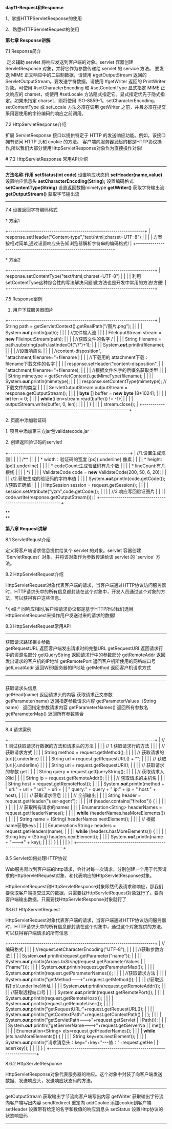 **day11-Request和Response**

1、掌握HTTPServletResponse的使用

2、熟悉HTTPServletRequest的使用

**第七章 Response讲解**

7.1 Response简介

​ 定义辅助 servlet 将响应发送到客户端的对象。servlet 容器创建
ServletResponse 对象，并将它作为参数传递给 servlet 的 service 方法。
要发送 MIME 正文响应中的二进制数据，请使用 \#getOutputStream 返回的
ServletOutputStream。要发送字符数据，请使用 \#getWriter 返回的
PrintWriter 对象。可使用 \#setCharacterEncoding 和 \#setContentType
显式指定 MIME 正文响应的 charset，或使用 \#setLocale
方法隐式指定它。显式指定优先于隐式指定。如果未指定 charset，则将使用
ISO-8859-1。setCharacterEncoding、setContentType 或 setLocale
方法必须在调用 getWriter
之前，并且必须在提交采用要使用的字符编码的响应之前调用。

7.2 HttpServletResponse介绍

扩展 ServletResponse 接口以提供特定于 HTTP
的发送响应功能。例如，该接口拥有访问 HTTP 头和 cookie 的方法。
客户端向服务器发起的都是HTTP协议操作,所以我们大部分使用HttpServletResponse对象作为直接操作对象!

\# 7.3 HttpServletResponse 常用API介绍

  ----------------------------------- ----------------------
  **方法名称**                        **作用**
  **setStatus(int code)**             设置响应状态码
  **setHeader(name,value)**           设置响应信息头
  **setCharacterEncoding(String);**   设置编码格式
  **setContentType(String)**          设置返回数据mimetype
  **getWriter()**                     获取字符输出流
  **getOutputStream()**               获取字节输出流
  ----------------------------------- ----------------------

7.4 设置返回字符编码格式

\* 方案1

+------------------------------------------------------------------+
| response.setHeader(\"Content-type\",\"text/html;charset=UTF-8\") |
|                                                                  |
| 方案按相对简单,通过设置响应头告知浏览器解析字符串的编码格式!     |
+------------------------------------------------------------------+

\* 方案2

+-----------------------------------------------------------------------+
| response.setContentType(\"text/html;charset=UTF-8\")                  |
|                                                                       |
| 利用setContentTyoe这种综合性的写法解决问题!此方法也是开发中常用的方法!方便! |
+-----------------------------------------------------------------------+

7.5 Response案例

1.  用户下载服务器图片

+-----------------------------------------------------------------------+
| String path = getServletContext().getRealPath(\"/图片.png\");         |
|                                                                       |
| System.***out***.println(path);                                       |
|                                                                       |
| //文件输入流                                                          |
|                                                                       |
| FileInputStream stream = **new** FileInputStream(path);               |
|                                                                       |
| //获取文件的名字 /                                                    |
|                                                                       |
| String filename = path.substring(path.lastIndexOf("//")+1);           |
|                                                                       |
| System.***out***.println(filename);                                   |
|                                                                       |
| //设置响应头                                                          |
|                                                                       |
| //content-disposition\", \"attachment;filename=\"+filename            |
|                                                                       |
| //下载用的 attachment下载： filename下载文件的名字                    |
|                                                                       |
| response.setHeader(\"content-disposition\",                           |
| \"attachment;filename=\"+filename);                                   |
|                                                                       |
| //根据文件名字的后缀名获取类型                                        |
|                                                                       |
| String mimetype = getServletContext().getMimeType(filename);          |
|                                                                       |
| System.***out***.println(mimetype);                                   |
|                                                                       |
| response.setContentType(mimetype); //下载文件的类型                   |
|                                                                       |
| ServletOutputStream outputStream = response.getOutputStream();        |
|                                                                       |
| **byte** \[\] buffer = **new** **byte** \[8\*1024\];                  |
|                                                                       |
| **int** len = 0;                                                      |
|                                                                       |
| **while**((len=stream.read(buffer)) != -1){                           |
|                                                                       |
| outputStream.write(buffer, 0, len);                                   |
|                                                                       |
| }                                                                     |
|                                                                       |
| stream.close();                                                       |
+-----------------------------------------------------------------------+

2\. 页面中添加验证码

1\. 项目中添加第三方jar包validatecode.jar

2\. 创建返回验证码的servlet!

+-----------------------------------------------------------+
| //1.设置生成规则                                          |
|                                                           |
| /\*\*                                                     |
|                                                           |
| \* width：验证码的宽度 [px]{.underline} 像素              |
|                                                           |
| \* height: [px]{.underline}                               |
|                                                           |
| \* codeCount:生成验证码有几个数                           |
|                                                           |
| \* lineCount:有几根线                                     |
|                                                           |
| \*/                                                       |
|                                                           |
| ValidateCode code = **new** ValidateCode(200, 50, 6, 20); |
|                                                           |
| //2.获取生成的验证码的字符串值                            |
|                                                           |
| System.***out***.println(code.getCode()); //获取正确值    |
|                                                           |
| HttpSession session = request.getSession();               |
|                                                           |
| session.setAttribute(\"yzm\",code.getCode());             |
|                                                           |
| //3.响应写回验证图片                                      |
|                                                           |
| code.write(response.getOutputStream());                   |
+-----------------------------------------------------------+

**\
**

**第八章 Request讲解**

8.1 ServletRequst介绍

定义将客户端请求信息提供给某个 servlet 的对象。servlet 容器创建
\`ServletRequest\` 对象，并将该对象作为参数传递给该 servlet 的
\`service\` 方法。

8.2 HttpServletRequest介绍

HttpServletRequest对象代表客户端的请求，当客户端通过HTTP协议访问服务器时，HTTP请求头中的所有信息都封装在这个对象中，开发人员通过这个对象的方法，可以获得客户这些信息。

\*小结:\*
同响应相同,客户端请求协议都是基于HTTP所以我们选用HttpServletRequest来操作用户发送过来的请求的数据!

8.3 HttpServletRequest常用API

  ---------------------- -------------------------------
  获取请求路径相关参数   
  getRequestURL          返回客户端发出请求时的完整URL
  getRequestURI          返回请求行中的资源名部分
  getQueryString         返回请求行中的参数部分
  getRemoteAddr          返回发出请求的客户机的IP地址
  getRemotePort          返回客户机所使用的网络端口号
  getLocalAddr           返回WEB服务器的IP地址
  getMethod              返回客户机请求方式
  ---------------------- -------------------------------

  ----------------------------------- ----------------------
  获取请求头信息                      
  getHead(name)                       返回请求头的内容
  获取请求正文参数                    
  getParameter(name)                  返回指定参数请求内容
  getParameterValues（String name）   返回指定参数请求内容
  getParameterNames()                 返回所有参数名
  getParameterMap()                   返回所有参数集合
                                      
  ----------------------------------- ----------------------

8.4 请求案例

+-----------------------------------------------------------------------+
| // 1.测试获取请求行数据的方法和请求头的方法                           |
|                                                                       |
| // 1.获取请求行的方法                                                 |
|                                                                       |
| // 获取请求方式                                                       |
|                                                                       |
| String method = request.getMethod();                                  |
|                                                                       |
| // 获取请求的[url]{.underline}                                        |
|                                                                       |
| String url = request.getRequestURL() + \"\";                          |
|                                                                       |
| // 获取[uri]{.underline}                                              |
|                                                                       |
| String uri = request.getRequestURI();                                 |
|                                                                       |
| // 获取请求的参数 get                                                 |
|                                                                       |
| String query = request.getQueryString();                              |
|                                                                       |
| // 获取请求人的id                                                     |
|                                                                       |
| String ip = request.getRemoteAddr();                                  |
|                                                                       |
| // 获取请求的主机名                                                   |
|                                                                       |
| String host = request.getRemoteHost();                                |
|                                                                       |
| System.***out***.println(method + \" url:\" + url + \" uri:\" + uri + |
| \" query:\" + query + \" ip:\" + ip + \" host:\" + host);             |
|                                                                       |
| // 获取请求信息                                                       |
|                                                                       |
| // 全部输出                                                           |
|                                                                       |
| String header = request.getHeader(\"user-agent\");                    |
|                                                                       |
| **if** (header.contains(\"firefox\")) {                               |
|                                                                       |
| }                                                                     |
|                                                                       |
| // 获取所有请求的names                                                |
|                                                                       |
| Enumeration\<String\> headerNames = request.getHeaderNames();         |
|                                                                       |
| **while** (headerNames.hasMoreElements()) {                           |
|                                                                       |
| String name = (String) headerNames.nextElement();                     |
|                                                                       |
| // 根据name获取keys                                                   |
|                                                                       |
| Enumeration\<String\> headers = request.getHeaders(name);             |
|                                                                       |
| **while** (headers.hasMoreElements()) {                               |
|                                                                       |
| String key = (String) headers.nextElement();                          |
|                                                                       |
| System.***out***.println(name + \"\-\--\>\" + key);                   |
|                                                                       |
| }                                                                     |
|                                                                       |
| }                                                                     |
+-----------------------------------------------------------------------+

8.5 Servlet如何处理HTTP协议

Web服务器收到客户端的http请求，会针对每一次请求，分别创建一个用于代表请求的HttpServletRequest对象、和代表响应的HttpServletResponse对象。

HttpServletRequest和HttpServletResponse对象即然代表请求和响应，那我们要获取客户端提交过来的数据，只需要找HttpServletRequest对象就行了。要向客户端输出数据，只需要找HttpServletResponse对象就行了

\#8.6.1 HttpServletRequest

HttpServletRequest对象代表客户端的请求，当客户端通过HTTP协议访问服务器时，HTTP请求头中的所有信息都封装在这个对象中，通过这个对象提供的方法，可以获得客户端请求的所有信息

+-----------------------------------------------------------------------+
| //编码格式                                                            |
|                                                                       |
| //request.setCharacterEncoding(\"UTF-8\");                            |
|                                                                       |
| //获取参数方法                                                        |
|                                                                       |
| System.***out***.println(request.getParameter(\"name\"));             |
|                                                                       |
| System.***out***.println(Arrays.*toString*(request.getParameterValues |
| (\"name\")));                                                         |
|                                                                       |
| System.***out***.println(request.getParameterMap());                  |
|                                                                       |
| System.***out***.println(request.getParameterNames());                |
|                                                                       |
| //获取请求方法                                                        |
|                                                                       |
| System.***out***.println(\"getMethod\-\--\>\"+request.getMethod());   |
|                                                                       |
| //获取远程[ip]{.underline}地址                                        |
|                                                                       |
| System.***out***.println(request.getRemoteAddr());                    |
|                                                                       |
| //获取远程端口号                                                      |
|                                                                       |
| System.***out***.println(request.getRemotePort());                    |
|                                                                       |
| System.***out***.println(request.getRemoteHost());                    |
|                                                                       |
| System.***out***.println(request.getRemoteUser());                    |
|                                                                       |
| System.***out***.println(\"getRequestURL:\"+request.getRequestURL()); |
|                                                                       |
| System.***out***.println(\"getContextPath:\"+request.getContextPath() |
| );                                                                    |
|                                                                       |
| System.***out***.println(\"getServletPath\-\--\>\"+request.getServlet |
| Path());                                                              |
|                                                                       |
| System.***out***.println(\"getServerName\-\--\>\"+request.getServerNa |
| me());                                                                |
|                                                                       |
| Enumeration\<String\> ets=request.getHeaderNames();                   |
|                                                                       |
| **while** (ets.hasMoreElements()) {                                   |
|                                                                       |
| String key=ets.nextElement();                                         |
|                                                                       |
| System.***out***.println(\"请求消息头：key=\"+key+\"\-\--值：\"+request.getHe |
| ader(key));                                                           |
|                                                                       |
| }                                                                     |
+-----------------------------------------------------------------------+

8.6.2 HttpServletResponse

HttpServletResponse对象代表服务器的响应。这个对象中封装了向客户端发送数据、发送响应头，发送响应状态码的方法。

  ----------------- --------------------------------------
  getOutputStream   获取输出字节流向客户端写出内容
  getWriter         获取输出字符流向客户端写出内容
  sendRedirect      重定向
  addCookie         添加cookie到客户端
  setHeader         设置带有给定的名字和数值的响应消息头
  setStatus         设置Http协议的状态响应码
  ----------------- --------------------------------------

